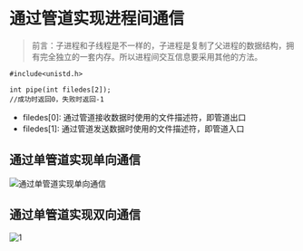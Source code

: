 # 通过管道实现进程间通信
>前言：子进程和子线程是不一样的，子进程是复制了父进程的数据结构，拥有完全独立的一套内存。所以进程间交互信息要采用其他的方法。
```
#include<unistd.h>

int pipe(int filedes[2]);
//成功时返回0，失败时返回-1
```

- filedes[0]: 通过管道接收数据时使用的文件描述符，即管道出口
- filedes[1]: 通过管道发送数据时使用的文件描述符，即管道入口

## 通过单管道实现单向通信
![通过单管道实现单向通信](pic\1334023201809222049260351956915723.png)

## 通过单管道实现双向通信
![1](pic\1334023201809222049260351956915723.png)